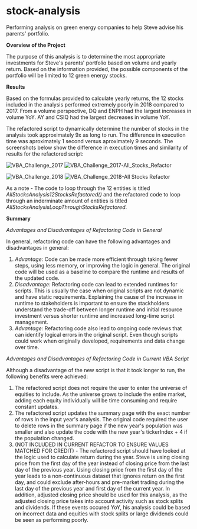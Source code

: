 # stock-analysis
Performing analysis on green energy companies to help Steve advise his parents' portfolio.

**Overview of the Project**

The purpose of this analysis is to determine the most appropriate investments for Steve's parents' portfolio based on volume and yearly return. Based on the information provided, the possible components of the portfolio will be limited to 12 green energy stocks.

**Results**

Based on the formulas provided to calculate yearly returns, the 12 stocks included in the analysis performed extremely poorly in 2018 compared to 2017. From a volume perspective, DQ and ENPH had the largest increases in volume YoY. AY and CSIQ had the largest decreases in volume YoY.

The refactored script to dynamically determine the number of stocks in the analysis took approximately 9x as long to run. The difference in execution time was aproximately 1 second versus aproximately 9 seconds. The screenshots below show the difference in execution times and similarity of results for the refactored script:

![VBA_Challenge_2017](https://user-images.githubusercontent.com/82549092/116828754-b072d500-ab6e-11eb-8742-1bfcccf16fb0.PNG)
![VBA_Challenge_2017-All_Stocks_Refactor](https://user-images.githubusercontent.com/82549092/116828756-b23c9880-ab6e-11eb-9d2c-fe79c12380d8.PNG)

![VBA_Challenge_2018](https://user-images.githubusercontent.com/82549092/116828758-b49ef280-ab6e-11eb-922e-0f6fd3304b66.PNG)
![VBA_Challenge_2018-All Stocks Refactor](https://user-images.githubusercontent.com/82549092/116828759-b5d01f80-ab6e-11eb-9488-da681494b3f0.PNG)

As a note - The code to loop through the 12 entities is titled _AllStocksAnalysis12StocksRefactored()_ and the refactored code to loop through an inderminate amount of entities is titled _AllStocksAnalysisLoopThroughStocksRefactored_.


**Summary**

_Advantages and Disadvantages of Refactoring Code in General_

In general, refactoring code can have the following advantages and disadvantages in general:
  1. _Advantage:_ Code can be made more efficient through taking fewer steps, using less memory, or improving the logic in general. The original code will be used as a baseline to compare the runtime and results of the updated code.
  2. _Disadvantage:_ Refactoring code can lead to extended runtimes for scripts. This is usually the case when original scripts are not dynamic and have static requirements. Explaining the cause of the increase in runtime to stakeholders is important to ensure the stackholders understand the trade-off between longer runtime and initial resource investment versus shorter runtime and increased long-time script management.
  3. _Advantage:_ Refactoring code also lead to ongoing code reviews that can identify logical errors in the original script. Even though scripts could work when originally developed, requirements and data change over time.

_Advantages and Disadvantages of Refactoring Code in Current VBA Script_

Although a disadvantage of the new script is that it took longer to run, the following benefits were achieved:
  1. The refactored script does not require the user to enter the universe of equities to include. As the universe grows to include the entire market, adding each equity individually will be time consuming and require constant updates.
  2. The refactored script updates the summary page with the exact number of rows in the input year's analysis. The original code required the user to delete rows in the summary page if the new year's population was smaller and also update the code with the new year's tickerIndex + 4 if the population changed. 
  3. (NOT INCLUDED IN CURRENT REFACTOR TO ENSURE VALUES MATCHED FOR CREDIT) - The refactored script should have looked at the logic used to calculate return during the year. Steve is using closing price from the first day of the year instead of closing price from the last day of the previous year. Using closing price from the first day of the year leads to a non-continuous dataset that ignores return on the first day, and could exclude after-hours and pre-market trading during the last day of the previous year and first day of the current year. In addition, adjusted closing price should be used for this analysis, as the adjusted closing price takes into account activity such as stock splits and dividends. If these events occured YoY, his analysis could be based on incorrect data and equities with stock splits or large dividends could be seen as performing poorly.
